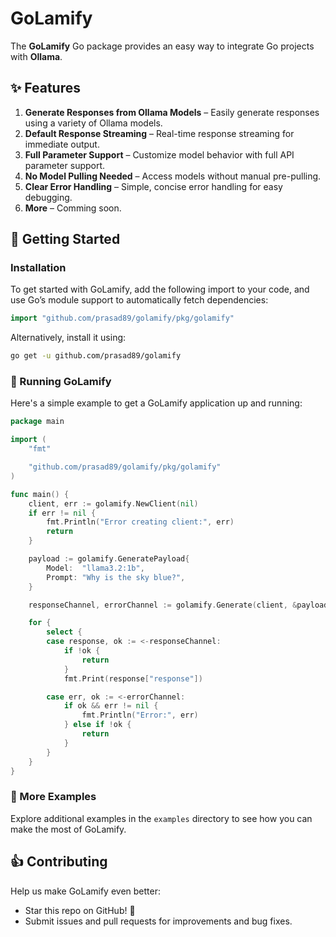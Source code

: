 # GoLamify

The **GoLamify** Go package provides an easy way to integrate Go projects with **Ollama**.

## ✨ Features

1. **Generate Responses from Ollama Models** – Easily generate responses using a variety of Ollama models.
2. **Default Response Streaming** – Real-time response streaming for immediate output.
3. **Full Parameter Support** – Customize model behavior with full API parameter support.
4. **No Model Pulling Needed** – Access models without manual pre-pulling.
5. **Clear Error Handling** – Simple, concise error handling for easy debugging.
6. **More** – Comming soon.

## 🚀 Getting Started

### Installation

To get started with GoLamify, add the following import to your code, and use Go’s module support to automatically fetch dependencies:

```go
import "github.com/prasad89/golamify/pkg/golamify"
```

Alternatively, install it using:

```bash
go get -u github.com/prasad89/golamify
```

### 🏃 Running GoLamify

Here's a simple example to get a GoLamify application up and running:

```go
package main

import (
	"fmt"

	"github.com/prasad89/golamify/pkg/golamify"
)

func main() {
	client, err := golamify.NewClient(nil)
	if err != nil {
		fmt.Println("Error creating client:", err)
		return
	}

	payload := golamify.GeneratePayload{
		Model:  "llama3.2:1b",
		Prompt: "Why is the sky blue?",
	}

	responseChannel, errorChannel := golamify.Generate(client, &payload)

	for {
		select {
		case response, ok := <-responseChannel:
			if !ok {
				return
			}
			fmt.Print(response["response"])

		case err, ok := <-errorChannel:
			if ok && err != nil {
				fmt.Println("Error:", err)
			} else if !ok {
				return
			}
		}
	}
}
```

### 📂 More Examples

Explore additional examples in the `examples` directory to see how you can make the most of GoLamify.

## 👍 Contributing

Help us make GoLamify even better:

- Star this repo on GitHub! 🌟
- Submit issues and pull requests for improvements and bug fixes.
